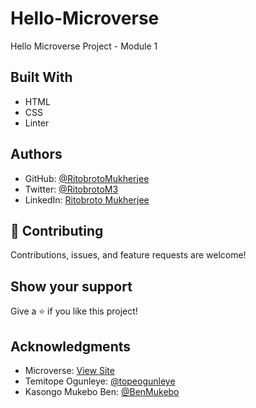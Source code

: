 # Hello-Microverse
Hello Microverse Project - Module 1

## Built With

- HTML
- CSS
- Linter

## Authors

- GitHub: [@RitobrotoMukherjee](https://github.com/RitobrotoMukherjee)
- Twitter: [@RitobrotoM3](https://twitter.com/RitobrotoM3)
- LinkedIn: [Ritobroto Mukherjee](https://www.linkedin.com/in/ritobroto-mukherjee-519148ba/)

## 🤝 Contributing

Contributions, issues, and feature requests are welcome!

## Show your support

Give a ⭐️ if you like this project!

## Acknowledgments

- Microverse: [View Site](https://www.microverse.org/)
- Temitope Ogunleye: [@topeogunleye](https://github.com/topeogunleye)
- Kasongo Mukebo Ben: [@BenMukebo](https://github.com/BenMukebo)
